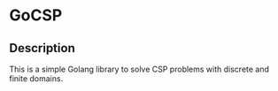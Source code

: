 # GoCSP

## Description

This is a simple Golang library to solve CSP problems with discrete and finite domains.
